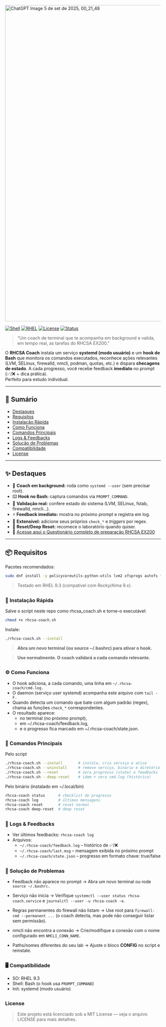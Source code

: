 <img width="1536" height="1024" alt="ChatGPT Image 5 de set  de 2025, 00_21_48" src="https://github.com/user-attachments/assets/279a94a5-5902-40d2-b9c1-2cc571013715" />

[![Shell](https://img.shields.io/badge/shell-bash-1f425f.svg)](https://www.gnu.org/software/bash/)
[![RHEL](https://img.shields.io/badge/RHEL-9.3-red.svg)](https://www.redhat.com/)
[![License](https://img.shields.io/badge/license-MIT-green.svg)](#license)
[![Status](https://img.shields.io/badge/status-active-success.svg)](#)

> “Um coach de terminal que te acompanha em background e valida, em tempo real, as tarefas do RHCSA EX200.”

O **RHCSA Coach** instala um serviço **systemd (modo usuário)** e um **hook de Bash** que monitora os comandos executados, reconhece ações relevantes (LVM, SELinux, firewalld, nmcli, podman, quotas, etc.) e dispara **checagens de estado**. A cada progresso, você recebe feedback **imediato** no prompt (✅/❌ + dica prática).  
Perfeito para estudo individual.

---

## 📑 Sumário

- [Destaques](#-destaques)
- [Requisitos](#-requisitos)
- [Instalação Rápida](#-instalação-rápida)
- [Como Funciona](#-como-funciona)
- [Comandos Principais](#-comandos-principais)
- [Logs & Feedbacks](#-logs--feedbacks)
- [Solução de Problemas](#-solução-de-problemas)
- [Compatibilidade](#-compatibilidade)
- [License](#license)

---

## ✨ Destaques

- 🧠 **Coach em background:** roda como `systemd --user` (sem precisar root).
- ⌨️ **Hook no Bash:** captura comandos via `PROMPT_COMMAND`.
- 🔎 **Validação real:** confere estado do sistema (LVM, SELinux, fstab, firewalld, nmcli…).
- ⚡ **Feedback imediato:** mostra no próximo prompt e registra em log.
- 🧩 **Extensível:** adicione seus próprios `check_*` e *triggers* por regex.
- 🔁 **Reset/Deep Reset:** recomece o laboratório quando quiser.
- 📘 [Acesse aqui o Questionário completo de preparação RHCSA EX200](https://github.com/viniciushammett/RHCSA-Coach/blob/main/Questionario.md)

---

## 📦 Requisitos

Pacotes recomendados:

```bash
sudo dnf install -y policycoreutils-python-utils lvm2 xfsprogs autofs firewalld chrony podman tar rsyslog
```
> Testado em RHEL 9.3 (compatível com Rocky/Alma 9.x).

##
### 🚀 Instalação Rápida

Salve o script neste repo como rhcsa_coach.sh e torne-o executável:
```bash
chmod +x rhcsa-coach.sh
```
Instale:
```bash
./rhcsa-coach.sh --install
```
>**Abra um novo terminal (ou source ~/.bashrc) para ativar o hook.**

>**Use normalmente. O coach validará a cada comando relevante.**

##
### ⚙️ Como Funciona
- O hook adiciona, a cada comando, uma linha em `~/.rhcsa-coach/cmd.log.`
- O daemon (serviço user systemd) acompanha este arquivo com `tail -F.`
- Quando detecta um comando que bate com algum padrão (regex), chama as funções `check_*` correspondentes.
- O resultado aparece:
  - no terminal (no próximo prompt),
  - em ~/.rhcsa-coach/feedback.log,
  - e o progresso fica marcado em ~/.rhcsa-coach/state.json.

##
### 🧰 Comandos Principais
Pelo script
```bash
./rhcsa-coach.sh --install       # instala, cria serviço e ativa
./rhcsa-coach.sh --uninstall     # remove serviço, binário e diretório
./rhcsa-coach.sh --reset         # zera progresso (state) e feedbacks
./rhcsa-coach.sh --deep-reset    # idem + zera cmd.log (histórico)
```
Pelo binário (instalado em ~/.local/bin)
```bash
rhcsa-coach status      # checklist de progresso
rhcsa-coach log         # últimas mensagens
rhcsa-coach reset       # reset normal
rhcsa-coach deep-reset  # deep reset
```
##
### 🧾 Logs & Feedbacks
- Ver últimos feedbacks: `rhcsa-coach log`
- Arquivos:
  - `~/.rhcsa-coach/feedback.log` – histórico de ✅/❌
  - `~/.rhcsa-coach/last.msg` – mensagem exibida no próximo prompt
  - `~/.rhcsa-coach/state.json` – progresso em formato chave: true/false
##
### 🧩 Solução de Problemas

- Feedback não aparece no prompt
  → Abra um novo terminal ou rode `source ~/.bashrc.`

- Serviço não inicia
  → Verifique `systemctl --user status rhcsa-coach.service` e `journalctl --user -u rhcsa-coach -e`.

- Regras permanentes do firewall não listam
  → Use root para `firewall-cmd --permanent ...` (o coach detecta, mas pode não conseguir listar sem permissão).

- nmcli não encontra a conexão
  → Crie/modifique a conexão com o nome configurado em `NMCLI_CONN_NAME`.

- Paths/nomes diferentes do seu lab
  → Ajuste o bloco **CONFIG** no script e reinstale.
##
### 🖥️ Compatibilidade
- SO: RHEL 9.3
- Shell: Bash (o hook usa `PROMPT_COMMAND`)
- Init: systemd (modo usuário)
##
### License
> Este projeto está licenciado sob a MIT License — veja o arquivo LICENSE para mais detalhes.
